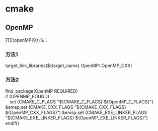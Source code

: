 # cmake

## OpenMP
开启openMP的方法：
### 方法1
target_link_libraries(${target_name} OpenMP::OpenMP_CXX)

### 方法2

find_package(OpenMP REQUIRED)  
if (OPENMP_FOUND)  
&emsp;set (CMAKE_C_FLAGS "${CMAKE_C_FLAGS} ${OpenMP_C_FLAGS}")  
&emsp;set (CMAKE_CXX_FLAGS "${CMAKE_CXX_FLAGS} ${OpenMP_CXX_FLAGS}")  
&emsp;set (CMAKE_EXE_LINKER_FLAGS "${CMAKE_EXE_LINKER_FLAGS} ${OpenMP_EXE_LINKER_FLAGS}")  
endif()  
